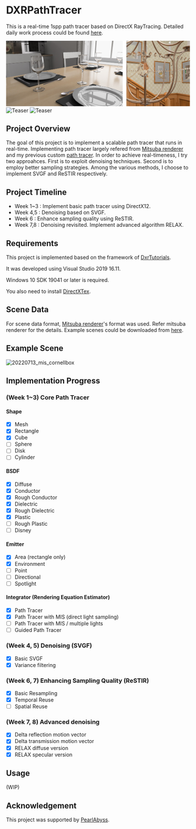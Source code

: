 # DXRPathTracer

This is a real-time 1spp path tracer based on DirectX RayTracing.
Detailed daily work process could be found [here](WorkProgress.md).

![Teaser](assets/200220816_teaser_v1.jpg)
![Teaser](assets/200220816_teaser_v2.gif)
![Teaser](assets/200220816_teaser_v3.gif)


## Project Overview
The goal of this project is to implement a scalable path tracer that runs in real-time.
Implementing path tracer largely refered from [Mitsuba renderer](https://github.com/mitsuba-renderer/mitsuba)
and my previous custom [path tracer](https://github.com/juhyeonkim95/MitsubaPyOptiX).
In order to achieve real-timeness, I try two approahces.
First is to exploit denoising techniques.
Second is to employ better sampling strategies.
Among the various methods, I choose to implement SVGF and ReSTIR respectively.

## Project Timeline
- Week 1~3 : Implement basic path tracer using DirectX12.
- Week 4,5 : Denoising based on SVGF.
- Week 6 : Enhance sampling quality using ReSTIR.
- Week 7,8 : Denoising revisited. Implement advanced algorithm RELAX.

## Requirements
This project is implemented based on the framework of [DxrTutorials](https://github.com/NVIDIAGameWorks/DxrTutorials).

It was developed using Visual Studio 2019 16.11. 

Windows 10 SDK 19041 or later is required.

You also need to install [DirectXTex](https://github.com/microsoft/DirectXTex).

## Scene Data
For scene data format, [Mitsuba renderer](https://github.com/mitsuba-renderer/mitsuba)'s format was used.
Refer mitsuba renderer for the details.
Example scenes could be downloaded from [here](https://benedikt-bitterli.me/resources/).

## Example Scene 
![20220713_mis_cornellbox](https://user-images.githubusercontent.com/59192387/178707155-974f0043-6cdd-4e84-8580-280826ca9310.PNG)

## Implementation Progress
### (Week 1~3) Core Path Tracer
#### Shape
- [x] Mesh
- [x] Rectangle
- [x] Cube
- [ ] Sphere
- [ ] Disk
- [ ] Cylinder
#### BSDF
- [x] Diffuse
- [x] Conductor
- [x] Rough Conductor
- [x] Dielectric
- [x] Rough Dielectric
- [x] Plastic
- [ ] Rough Plastic
- [ ] Disney
#### Emitter
- [x] Area (rectangle only)
- [x] Environment
- [ ] Point
- [ ] Directional
- [ ] Spotlight
#### Integrator (Rendering Equation Estimator)
- [x] Path Tracer
- [x] Path Tracer with MIS (direct light sampling)
- [ ] Path Tracer with MIS / multiple lights
- [ ] Guided Path Tracer

### (Week 4, 5) Denoising (SVGF)
- [x] Basic SVGF
- [x] Variance filtering

### (Week 6, 7) Enhancing Sampling Quality (ReSTIR)
- [x] Basic Resampling
- [x] Temporal Reuse
- [ ] Spatial Reuse

### (Week 7, 8) Advanced denoising
- [x] Delta reflection motion vector
- [x] Delta transmission motion vector
- [x] RELAX diffuse version
- [x] RELAX specular version

## Usage
(WIP)

## Acknowledgement
This project was supported by [PearlAbyss](https://www.pearlabyss.com/ko-kr).